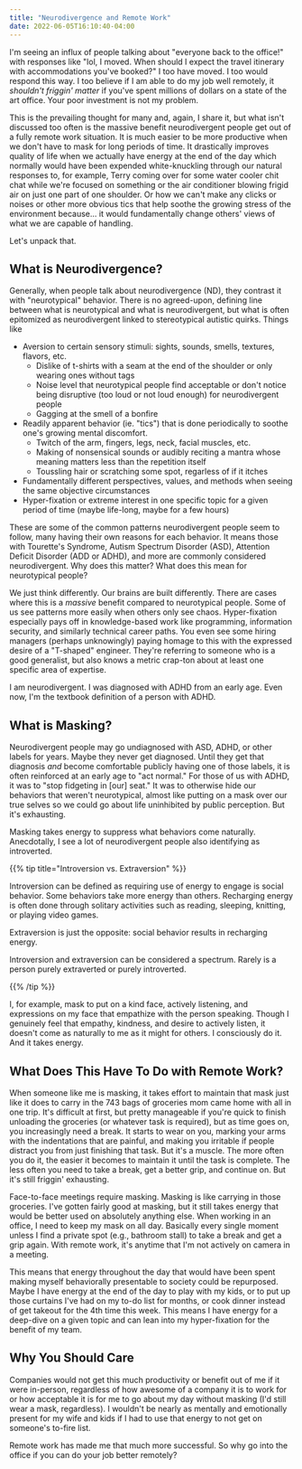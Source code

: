 ```yaml
---
title: "Neurodivergence and Remote Work"
date: 2022-06-05T16:10:40-04:00
---
```


I'm seeing an influx of people talking about "everyone back to the office!" with responses like "lol, I moved. When should I expect the travel itinerary with accommodations you've booked?" I too have moved. I too would respond this way. I too believe if I am able to do my job well remotely, it _shouldn't friggin' matter_ if you've spent millions of dollars on a state of the art office. Your poor investment is not my problem.

This is the prevailing thought for many and, again, I share it, but what isn't discussed too often is the massive benefit neurodivergent people get out of a fully remote work situation. It is much easier to be more productive when we don't have to mask for long periods of time. It drastically improves quality of life when we actually have energy at the end of the day which normally would have been expended white-knuckling through our natural responses to, for example, Terry coming over for some water cooler chit chat while we're focused on something or the air conditioner blowing frigid air on just one part of one shoulder. Or how we can't make any clicks or noises or other more obvious tics that help soothe the growing stress of the environment because... it would fundamentally change others' views of what we are capable of handling.

Let's unpack that.

## What is Neurodivergence?

Generally, when people talk about neurodivergence (ND), they contrast it with "neurotypical" behavior. There is no agreed-upon, defining line between what is neurotypical and what is neurodivergent, but what is often epitomized as neurodivergent linked to stereotypical autistic quirks. Things like

- Aversion to certain sensory stimuli: sights, sounds, smells, textures, flavors, etc.
  - Dislike of t-shirts with a seam at the end of the shoulder or only wearing ones without tags
  - Noise level that neurotypical people find acceptable or don't notice being disruptive (too loud or not loud enough) for neurodivergent people
  - Gagging at the smell of a bonfire
- Readily apparent behavior (ie. "tics") that is done periodically to soothe one's growing mental discomfort.
  - Twitch of the arm, fingers, legs, neck, facial muscles, etc.
  - Making of nonsensical sounds or audibly reciting a mantra whose meaning matters less than the repetition itself
  - Toussling hair or scratching some spot, regarless of if it itches
- Fundamentally different perspectives, values, and methods when seeing the same objective circumstances
- Hyper-fixation or extreme interest in one specific topic for a given period of time (maybe life-long, maybe for a few hours)

These are some of the common patterns neurodivergent people seem to follow, many having their own reasons for each behavior. It means those with Tourette's Syndrome, Autism Spectrum Disorder (ASD), Attention Deficit Disorder (ADD or ADHD), and more are commonly considered neurodivergent. Why does this matter? What does this mean for neurotypical people?

We just think differently. Our brains are built differently. There are cases where this is a _massive_ benefit compared to neurotypical people. Some of us see patterns more easily when others only see chaos. Hyper-fixation especially pays off in knowledge-based work like programming, information security, and similarly technical career paths. You even see some hiring managers (perhaps unknowingly) paying homage to this with the expressed desire of a "T-shaped" engineer. They're referring to someone who is a good generalist, but also knows a metric crap-ton about at least one specific area of expertise.

I am neurodivergent. I was diagnosed with ADHD from an early age. Even now, I'm the textbook definition of a person with ADHD.

## What is Masking?

Neurodivergent people may go undiagnosed with ASD, ADHD, or other labels for years. Maybe they never get diagnosed. Until they get that diagnosis _and_ become comfortable publicly having one of those labels, it is often reinforced at an early age to "act normal." For those of us with ADHD, it was to "stop fidgeting in \[our\] seat." It was to otherwise hide our behaviors that weren't neurotypical, almost like putting on a mask over our true selves so we could go about life uninhibited by public perception. But it's exhausting.

Masking takes energy to suppress what behaviors come naturally. Anecdotally, I see a lot of neurodivergent people also identifying as introverted.

{{% tip title="Introversion vs. Extraversion" %}}

Introversion can be defined as requiring use of energy to engage is social behavior. Some behaviors take more energy than others. Recharging energy is often done through solitary activities such as reading, sleeping, knitting, or playing video games.

Extraversion is just the opposite: social behavior results in recharging energy.

Introversion and extraversion can be considered a spectrum. Rarely is a person purely extraverted or purely introverted.

{{% /tip %}}

I, for example, mask to put on a kind face, actively listening, and expressions on my face that empathize with the person speaking. Though I genuinely feel that empathy, kindness, and desire to actively listen, it doesn't come as naturally to me as it might for others. I consciously do it. And it takes energy.

## What Does This Have To Do with Remote Work?

When someone like me is masking, it takes effort to maintain that mask just like it does to carry in the 743 bags of groceries mom came home with all in one trip. It's difficult at first, but pretty manageable if you're quick to finish unloading the groceries (or whatever task is required), but as time goes on, you increasingly need a break. It starts to wear on you, marking your arms with the indentations that are painful, and making you irritable if people distract you from just finishing that task. But it's a muscle. The more often you do it, the easier it becomes to maintain it until the task is complete. The less often you need to take a break, get a better grip, and continue on. But it's still friggin' exhausting.

Face-to-face meetings require masking. Masking is like carrying in those groceries. I've gotten fairly good at masking, but it still takes energy that would be better used on absolutely anything else. When working in an office, I need to keep my mask on all day. Basically every single moment unless I find a private spot (e.g., bathroom stall) to take a break and get a grip again. With remote work, it's anytime that I'm not actively on camera in a meeting.

This means that energy throughout the day that would have been spent making myself behaviorally presentable to society could be repurposed. Maybe I have energy at the end of the day to play with my kids, or to put up those curtains I've had on my to-do list for months, or cook dinner instead of get takeout for the 4th time this week. This means I have energy for a deep-dive on a given topic and can lean into my hyper-fixation for the benefit of my team.

## Why You Should Care

Companies would not get this much productivity or benefit out of me if it were in-person, regardless of how awesome of a company it is to work for or how acceptable it is for me to go about my day without masking (I'd still wear a mask, regardless). I wouldn't be nearly as mentally and emotionally present for my wife and kids if I had to use that energy to not get on someone's to-fire list.

Remote work has made me that much more successful. So why go into the office if you can do your job better remotely?
